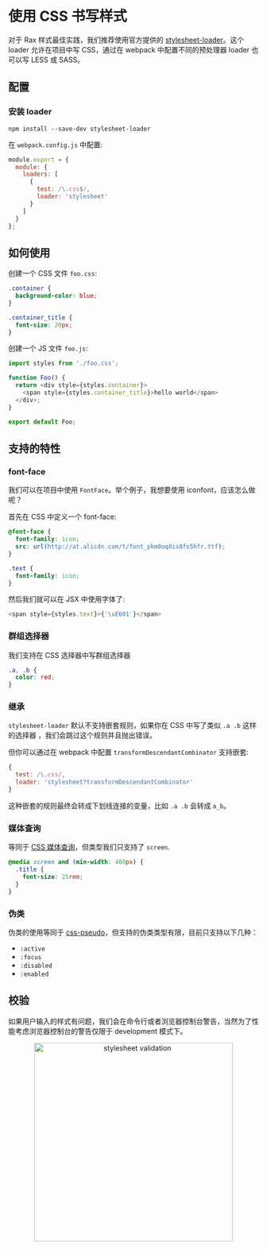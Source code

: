 # 使用 CSS 书写样式

对于 Rax 样式最佳实践，我们推荐使用官方提供的 [stylesheet-loader](https://github.com/alibaba/rax/blob/master/packages/stylesheet-loader/README.md)。这个 loader 允许在项目中写 CSS，通过在 webpack 中配置不同的预处理器 loader 也可以写 LESS 或 SASS。

## 配置

### 安装 loader

```
npm install --save-dev stylesheet-loader
```

在 `webpack.config.js` 中配置:
```js
module.export = {
  module: {
    loaders: [
      {
        test: /\.css$/,
        loader: 'stylesheet'
      }
    ]
  }
};
```

## 如何使用

创建一个 CSS 文件 `foo.css`:
```css
.container {
  background-color: blue;
}

.container_title {
  font-size: 20px;
}
```

创建一个 JS 文件 `foo.js`:
```js
import styles from './foo.css';

function Foo() {
  return <div style={styles.container}>
    <span style={styles.container_title}>hello world</span>
  </div>;
}

export default Foo;
```

## 支持的特性

### font-face

我们可以在项目中使用 `FontFace`。举个例子，我想要使用 iconfont，应该怎么做呢？

首先在 CSS 中定义一个 font-face:
```css
@font-face {
  font-family: icon;
  src: url(http://at.alicdn.com/t/font_pkm0oq8is8fo5hfr.ttf);
}

.text {
  font-family: icon;
}
```

然后我们就可以在 JSX 中使用字体了:
```js
<span style={styles.text}>{'\uE601'}</span>
```

### 群组选择器

我们支持在 CSS 选择器中写群组选择器

```css
.a, .b {
  color: red;
}
```

### 继承

`stylesheet-loader` 默认不支持嵌套规则，如果你在 CSS 中写了类似 `.a .b` 这样的选择器 ，我们会跳过这个规则并且抛出错误。

但你可以通过在 webpack 中配置 `transformDescendantCombinator` 支持嵌套:
```js
{
  test: /\.css/,
  loader: 'stylesheet?transformDescendantCombinator'
}
```

这种嵌套的规则最终会转成下划线连接的变量，比如 `.a .b` 会转成 `a_b`。

### 媒体查询

等同于 [CSS 媒体查询](https://developer.mozilla.org/en-US/docs/Web/CSS/@media)，但类型我们只支持了 `screen`.

```css
@media screen and (min-width: 480px) {
  .title {
    font-size: 25rem;
  }
}
```

### 伪类

伪类的使用等同于 [css-pseudo](https://developer.mozilla.org/en-US/docs/Web/CSS/Pseudo-classes)，但支持的伪类类型有限，目前只支持以下几种：

* `:active`
* `:focus`
* `:disabled`
* `:enabled`

## 校验

如果用户输入的样式有问题，我们会在命令行或者浏览器控制台警告，当然为了性能考虑浏览器控制台的警告仅限于 development 模式下。

<p align="center">
  <img alt="stylesheet validation" src="https://gw.alicdn.com/tfs/TB1EHgXPXXXXXc3XVXXXXXXXXXX-1324-208.png" width="400">
</p>
